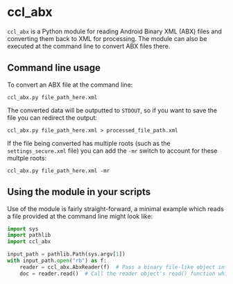 # ccl_abx
`ccl_abx` is a Python module for reading Android Binary XML (ABX) files and converting them back to XML for processing. The module can also be executed at the command line to convert ABX files there.

## Command line usage
To convert an ABX file at the command line:

`ccl_abx.py file_path_here.xml`

The converted data will be outputted to `STDOUT`, so if you want to save the file you can redirect the output:

`ccl_abx.py file_path_here.xml > processed_file_path.xml`

If the file being converted has multiple roots (such as the `settings_secure.xml` file) you can add the `-mr` switch to account for these multple roots:

`ccl_abx.py file_path_here.xml -mr`

## Using the module in your scripts
Use of the module is fairly straight-forward, a minimal example which reads a file provided at the command line might look like:

```python
import sys
import pathlib
import ccl_abx

input_path = pathlib.Path(sys.argv[1])
with input_path.open("rb") as f:
    reader = ccl_abx.AbxReader(f)  # Pass a binary file-like object into the AbxReader constructor
    doc = reader.read()  # Call the reader object's read() function which returns an ElementTree Element which is the root of the document

```

